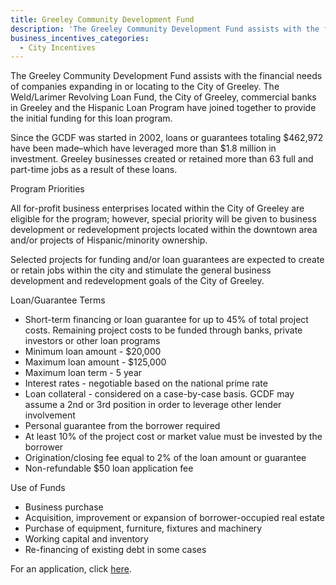 ```yaml
---
title: Greeley Community Development Fund
description: 'The Greeley Community Development Fund assists with the financial needs of companies expanding in or locating to the City of Greeley. The Weld/Larimer Revolving Loan Fund, the City of Greeley, commercial banks in Greeley and the Hispanic Loan Program have joined together to provide the initial funding for this loan program.'
business_incentives_categories:
  - City Incentives
---
```



The Greeley Community Development Fund assists with the financial needs of companies expanding in or locating to the City of Greeley. The Weld/Larimer Revolving Loan Fund, the City of Greeley, commercial banks in Greeley and the Hispanic Loan Program have joined together to provide the initial funding for this loan program.

Since the GCDF was started in 2002, loans or guarantees totaling $462,972 have been made–which have leveraged more than $1.8 million in investment. Greeley businesses created or retained more than 63 full and part-time jobs as a result of these loans.

Program Priorities

All for-profit business enterprises located within the City of Greeley are eligible for the program; however, special priority will be given to business development or redevelopment projects located within the downtown area and/or projects of  Hispanic/minority ownership.

Selected projects for funding and/or loan guarantees are expected to create or retain jobs within the city and stimulate the general business development and redevelopment goals of the City of Greeley.

Loan/Guarantee Terms

* Short-term financing or loan guarantee for up to 45% of total project costs. Remaining project costs to be funded through banks, private investors or other loan programs
* Minimum loan amount - $20,000
* Maximum loan amount - $125,000
* Maximum loan term - 5 year
* Interest rates - negotiable based on the national prime rate
* Loan collateral - considered on a case-by-case basis. GCDF may assume a 2nd or 3rd position in order to leverage other lender involvement
* Personal guarantee from the borrower required
* At least 10% of the project cost or market value must be invested by the borrower
* Origination/closing fee equal to 2% of the loan amount or guarantee
* Non-refundable $50 loan application fee


Use of Funds

* Business purchase
* Acquisition, improvement or expansion of borrower-occupied real estate
* Purchase of equipment, furniture, fixtures and machinery
* Working capital and inventory
* Re-financing of existing debt in some cases


For an application, click [here](http://www.upstatecolorado.org/doc_library/content/incentives_loans/GCDFApplication.pdf).